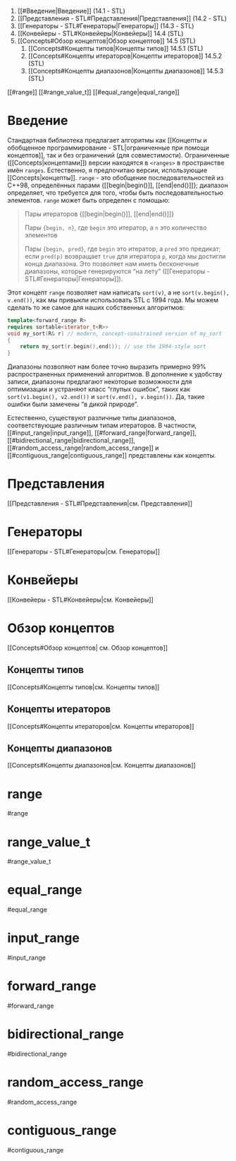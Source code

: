 
1. [[#Введение|Введение]] (14.1 - STL)
2. [[Представления - STL#Представления|Представления]] (14.2 - STL)
3. [[Генераторы - STL#Генераторы|Генераторы]]  (14.3 - STL)
4. [[Конвейеры - STL#Конвейеры|Конвейеры]] 14.4 (STL)
5. [[Concepts#Обзор концептов|Обзор концептов]] 14.5 (STL) 
	1. [[Concepts#Концепты типов|Концепты типов]] 14.5.1 (STL)
	2. [[Concepts#Концепты итераторов|Концепты итераторов]] 14.5.2 (STL)
	3. [[Concepts#Концепты диапазонов|Концепты диапазонов]] 14.5.3 (STL)

[[#range]]
[[#range_value_t]]
[[#equal_range|equal_range]]

# Введение

Стандартная библиотека предлагает алгоритмы как [[Концепты и обобщенное программирование - STL|ограниченные при помощи концептов]], так и без ограничений (для совместимости). Ограниченные ([[Concepts|концептами]]) версии находятся в `<ranges>` в пространстве имён `ranges`. Естественно, я предпочитаю версии, использующие [[Concepts|концепты]]. `range` - это обобщение последовательностей из C++98, определённых парами {[[begin|begin()]], [[end|end()]]}; диапазон определяет, что требуется для того, чтобы быть последовательностью элементов. `range` может быть определен с помощью:
>
> Пары итераторов {[[begin|begin()]], [[end|end()]]}
> 
> Пары `{begin, n}`, где `begin` это итератор, а `n` это количество элементов
> 
> Пары `{begin, pred}`, где `begin` это итератор, а `pred` это предикат; если `pred(p)` возвращает `true` для итератора `p`, когда мы достигли конца диапазона. Это позволяет нам иметь бесконечные диапазоны, которые генерируются “на лету” ([[Генераторы - STL#Генераторы|Генераторы]]).

Этот концепт `range` позволяет нам написать `sort(v)`, а не `sort(v.begin(), v.end())`, как мы привыкли использовать STL с 1994 года. Мы можем сделать то же самое для наших собственных алгоритмов:
```c++
template<forward_range R>
requires sortable<iterator_t<R>>
void my_sort(R& r) // modern, concept-constrained version of my_sort
{
	return my_sort(r.begin(),end()); // use the 1994-style sort
}
```

Диапазоны позволяют нам более точно выразить примерно 99% распространенных применений алгоритмов. В дополнение к удобству записи, диапазоны предлагают некоторые возможности для оптимизации и устраняют класс “глупых ошибок”, таких как `sort(v1.begin(), v2.end())` и `sort(v.end(), v.begin())`. Да, такие ошибки были замечены “в дикой природе”.

Естественно, существуют различные типы диапазонов, соответствующие различным типам итераторов. В частности, [[#input_range|input_range]], [[#forward_range|forward_range]], [[#bidirectional_range|bidirectional_range]], [[#random_access_range|random_access_range]] и [[#contiguous_range|contiguous_range]] представлены как концепты.

# Представления

[[Представления - STL#Представления|см. Представления]]

# Генераторы

[[Генераторы - STL#Генераторы|см. Генераторы]] 

# Конвейеры

[[Конвейеры - STL#Конвейеры|см. Конвейеры]]

# Обзор концептов

[[Concepts#Обзор концептов| см. Обзор концептов]] 

## Концепты типов

[[Concepts#Концепты типов|см. Концепты типов]] 

## Концепты итераторов

[[Concepts#Концепты итераторов|см. Концепты итераторов]]

## Концепты диапазонов
[[Concepts#Концепты диапазонов|см. Концепты диапазонов]]

# range
#range

# range_value_t
#range_value_t


# equal_range
#equal_range


# input_range
#input_range


# forward_range
#forward_range


# bidirectional_range
#bidirectional_range


# random_access_range
#random_access_range


# contiguous_range
#contiguous_range

